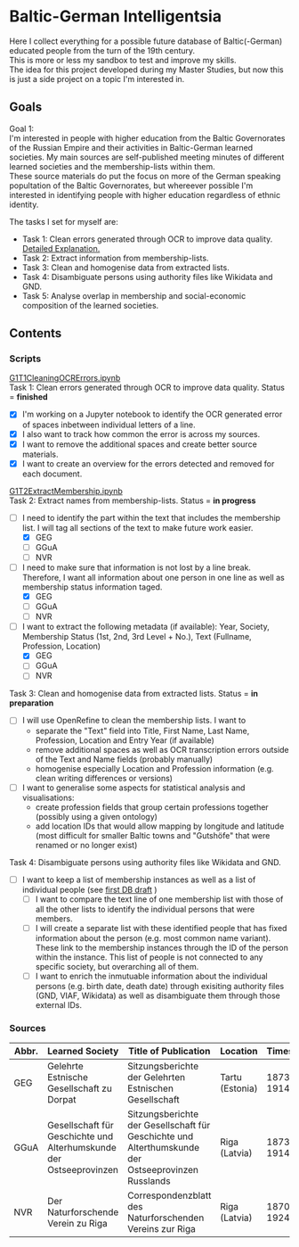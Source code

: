 # Baltic-German Intelligentsia

Here I collect everything for a possible future database of Baltic(-German) educated people from the turn of the 19th century.  
This is more or less my sandbox to test and improve my skills.  
The idea for this project developed during my Master Studies, but now this is just a side project on a topic I'm interested in. 

## Goals
Goal 1:   
I'm interested in people with higher education from the Baltic Governorates of the Russian Empire and their activities in Baltic-German learned societies. My main sources are self-published meeting minutes of different learned societies and the membership-lists within them.  
These source materials do put the focus on more of the German speaking popultation of the Baltic Governorates, but whereever possible I'm interested in identifying people with higher education regardless of ethnic identity.   

The tasks I set for myself are: 
- Task 1: Clean errors generated through OCR to improve data quality. [Detailed Explanation.](https://github.com/LeimLarissa/Baltic-German-Intelligentsia/blob/4acb483cfa83a40357f36008d1572f368039a2c6/T1_detailled_explanation.md)
- Task 2: Extract information from membership-lists.
- Task 3: Clean and homogenise data from extracted lists. 
- Task 4: Disambiguate persons using authority files like Wikidata and GND.  
- Task 5: Analyse overlap in membership and social-economic composition of the learned societies. 

## Contents
### Scripts 
[G1T1CleaningOCRErrors.ipynb](https://github.com/LeimLarissa/Baltic-German-Intelligentsia/blob/49e8f741b760ee1556d8dac41bef78aa78cff3f7/G1T1CleaningOCRErrors.ipynb)  
Task 1: Clean errors generated through OCR to improve data quality.  Status = **finished** 
- [x] I'm working on a Jupyter notebook to identify the OCR generated error of spaces inbetween individual letters of a line.  
- [x] I also want to track how common the error is across my sources.   
- [x] I want to remove the additional spaces and create better source materials.   
- [x] I want to create an overview for the errors detected and removed for each document. 

[G1T2ExtractMembership.ipynb](https://github.com/LeimLarissa/Baltic-German-Intelligentsia/blob/47b5d98d764541ccf86ac3347f9a5565b8277492/G1T2ExtractMembership.ipynb)  
Task 2: Extract names from membership-lists. Status = **in progress**  
- [ ] I need to identify the part within the text that includes the membership list. I will tag all sections of the text to make future work easier. 
  - [X] GEG
  - [ ] GGuA
  - [ ] NVR
- [ ] I need to make sure that information is not lost by a line break. Therefore, I want all information about one person in one line as well as membership status information taged. 
  - [x] GEG
  - [ ] GGuA
  - [ ] NVR
- [ ] I want to extract the following metadata (if available): Year, Society, Membership Status (1st, 2nd, 3rd Level + No.), Text (Fullname, Profession, Location)  
  - [x] GEG
  - [ ] GGuA
  - [ ] NVR
   
 Task 3: Clean and homogenise data from extracted lists. Status = **in preparation**  
- [ ] I will use OpenRefine to clean the membership lists. I want to 
    - separate the "Text" field into Title, First Name, Last Name, Profession, Location and Entry Year (if available) 
    - remove additional spaces as well as OCR transcription errors outside of the Text and Name fields (probably manually) 
    - homogenise especially Location and Profession information (e.g. clean writing differences or versions) 
- [ ] I want to generalise some aspects for statistical analysis and visualisations: 
    - create profession fields that group certain professions together (possibly using a given ontology)
    - add location IDs that would allow mapping by longitude and latitude (most difficult for smaller Baltic towns and "Gutshöfe" that were renamed or no longer exist) 

Task 4: Disambiguate persons using authority files like Wikidata and GND.
- [ ] I want to keep a list of membership instances as well as a list of individual people (see [first DB draft](https://github.com/LeimLarissa/Baltic-German-Intelligentsia/blob/a00ac99406853b839ea16179dab9a221267456ca/Balt_Ger_Intelligentsia-dbdesigner.pdf) ) 
    - [ ] I want to compare the text line of one membership list with those of all the other lists to identify the individual persons that were members.
    - [ ] I will create a separate list with these identified people that has fixed information about the person (e.g. most common name variant). These link to the membership instances through the ID of the person within the instance. This list of people is not connected to any specific society, but overarching all of them.
    - [ ] I want to enrich the inmutuable information about the individual persons (e.g. birth date, death date) through exisiting authority files (GND, VIAF, Wikidata) as well as disambiguate them through those external IDs. 

### Sources
Abbr.   | Learned Society   | Title of Publication | Location| Timespan     | Database | Rights 
--------|-------------------|----------------------|---------|--------------|----------|-------
GEG | Gelehrte Estnische Gesellschaft zu Dorpat | Sitzungsberichte der Gelehrten Estnischen Gesellschaft | Tartu (Estonia) | 1873-1914 | [University Tartu Dspace](http://dspace.ut.ee/handle/10062/20828) | free to use 
GGuA | Gesellschaft für Geschichte und Alterhumskunde der Ostseeprovinzen | Sitzungsberichte der Gesellschaft für Geschichte und Alterthumskunde der Ostseeprovinzen Russlands | Riga (Latvia) | 1873-1914 | [University Tartu Dspace](http://dspace.ut.ee/handle/10062/17734) | free to use 
NVR | Der Naturforschende Verein zu Riga | Correspondenzblatt des Naturforschenden Vereins zur Riga | Riga (Latvia) | 1870-1924 | [University Tartu Dspace](http://dspace.ut.ee/handle/10062/45701) | free to use 
